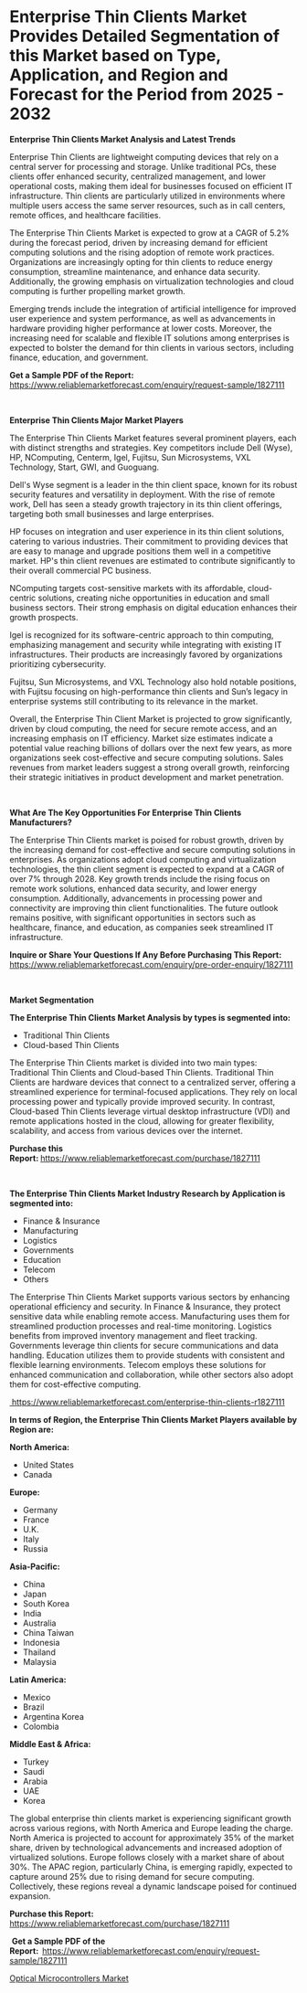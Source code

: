 <p><h1>Enterprise Thin Clients Market Provides Detailed Segmentation of this Market based on Type, Application, and Region and Forecast for the Period from 2025 - 2032</h1></p><p><strong>Enterprise Thin Clients Market Analysis and Latest Trends</strong></p>
<p><p>Enterprise Thin Clients are lightweight computing devices that rely on a central server for processing and storage. Unlike traditional PCs, these clients offer enhanced security, centralized management, and lower operational costs, making them ideal for businesses focused on efficient IT infrastructure. Thin clients are particularly utilized in environments where multiple users access the same server resources, such as in call centers, remote offices, and healthcare facilities.</p><p>The Enterprise Thin Clients Market is expected to grow at a CAGR of 5.2% during the forecast period, driven by increasing demand for efficient computing solutions and the rising adoption of remote work practices. Organizations are increasingly opting for thin clients to reduce energy consumption, streamline maintenance, and enhance data security. Additionally, the growing emphasis on virtualization technologies and cloud computing is further propelling market growth.</p><p>Emerging trends include the integration of artificial intelligence for improved user experience and system performance, as well as advancements in hardware providing higher performance at lower costs. Moreover, the increasing need for scalable and flexible IT solutions among enterprises is expected to bolster the demand for thin clients in various sectors, including finance, education, and government.</p></p>
<p><strong>Get a Sample PDF of the Report:&nbsp;</strong> <a href="https://www.reliablemarketforecast.com/enquiry/request-sample/1827111?utm_campaign=2462&utm_medium=2&utm_source=Github&utm_content=ia&utm_term=13022025&utm_id=enterprise-thin-clients">https://www.reliablemarketforecast.com/enquiry/request-sample/1827111</a></p>
<p>&nbsp;</p>
<p><strong>Enterprise Thin Clients Major Market Players</strong></p>
<p><p>The Enterprise Thin Clients Market features several prominent players, each with distinct strengths and strategies. Key competitors include Dell (Wyse), HP, NComputing, Centerm, Igel, Fujitsu, Sun Microsystems, VXL Technology, Start, GWI, and Guoguang. </p><p>Dell's Wyse segment is a leader in the thin client space, known for its robust security features and versatility in deployment. With the rise of remote work, Dell has seen a steady growth trajectory in its thin client offerings, targeting both small businesses and large enterprises. </p><p>HP focuses on integration and user experience in its thin client solutions, catering to various industries. Their commitment to providing devices that are easy to manage and upgrade positions them well in a competitive market. HP's thin client revenues are estimated to contribute significantly to their overall commercial PC business.</p><p>NComputing targets cost-sensitive markets with its affordable, cloud-centric solutions, creating niche opportunities in education and small business sectors. Their strong emphasis on digital education enhances their growth prospects.</p><p>Igel is recognized for its software-centric approach to thin computing, emphasizing management and security while integrating with existing IT infrastructures. Their products are increasingly favored by organizations prioritizing cybersecurity.</p><p>Fujitsu, Sun Microsystems, and VXL Technology also hold notable positions, with Fujitsu focusing on high-performance thin clients and Sun’s legacy in enterprise systems still contributing to its relevance in the market.</p><p>Overall, the Enterprise Thin Client Market is projected to grow significantly, driven by cloud computing, the need for secure remote access, and an increasing emphasis on IT efficiency. Market size estimates indicate a potential value reaching billions of dollars over the next few years, as more organizations seek cost-effective and secure computing solutions. Sales revenues from market leaders suggest a strong overall growth, reinforcing their strategic initiatives in product development and market penetration.</p></p>
<p>&nbsp;</p>
<p><strong>What Are The Key Opportunities For Enterprise Thin Clients Manufacturers?</strong></p>
<p><p>The Enterprise Thin Clients market is poised for robust growth, driven by the increasing demand for cost-effective and secure computing solutions in enterprises. As organizations adopt cloud computing and virtualization technologies, the thin client segment is expected to expand at a CAGR of over 7% through 2028. Key growth trends include the rising focus on remote work solutions, enhanced data security, and lower energy consumption. Additionally, advancements in processing power and connectivity are improving thin client functionalities. The future outlook remains positive, with significant opportunities in sectors such as healthcare, finance, and education, as companies seek streamlined IT infrastructure.</p></p>
<p><strong>Inquire or Share Your Questions If Any Before Purchasing This Report:</strong> <a href="https://www.reliablemarketforecast.com/enquiry/pre-order-enquiry/1827111?utm_campaign=2462&utm_medium=2&utm_source=Github&utm_content=ia&utm_term=13022025&utm_id=enterprise-thin-clients">https://www.reliablemarketforecast.com/enquiry/pre-order-enquiry/1827111</a></p>
<p>&nbsp;</p>
<p><strong>Market Segmentation</strong></p>
<p><strong>The Enterprise Thin Clients Market Analysis by types is segmented into:</strong></p>
<p><ul><li>Traditional Thin Clients</li><li>Cloud-based Thin Clients</li></ul></p>
<p><p>The Enterprise Thin Clients market is divided into two main types: Traditional Thin Clients and Cloud-based Thin Clients. Traditional Thin Clients are hardware devices that connect to a centralized server, offering a streamlined experience for terminal-focused applications. They rely on local processing power and typically provide improved security. In contrast, Cloud-based Thin Clients leverage virtual desktop infrastructure (VDI) and remote applications hosted in the cloud, allowing for greater flexibility, scalability, and access from various devices over the internet.</p></p>
<p><strong>Purchase this Report:&nbsp;</strong><a href="https://www.reliablemarketforecast.com/purchase/1827111?utm_campaign=2462&utm_medium=2&utm_source=Github&utm_content=ia&utm_term=13022025&utm_id=enterprise-thin-clients">https://www.reliablemarketforecast.com/purchase/1827111</a></p>
<p>&nbsp;</p>
<p><strong>The Enterprise Thin Clients Market Industry Research by Application is segmented into:</strong></p>
<p><ul><li>Finance & Insurance</li><li>Manufacturing</li><li>Logistics</li><li>Governments</li><li>Education</li><li>Telecom</li><li>Others</li></ul></p>
<p><p>The Enterprise Thin Clients Market supports various sectors by enhancing operational efficiency and security. In Finance & Insurance, they protect sensitive data while enabling remote access. Manufacturing uses them for streamlined production processes and real-time monitoring. Logistics benefits from improved inventory management and fleet tracking. Governments leverage thin clients for secure communications and data handling. Education utilizes them to provide students with consistent and flexible learning environments. Telecom employs these solutions for enhanced communication and collaboration, while other sectors also adopt them for cost-effective computing.</p></p>
<p><a href="https://www.reliablemarketforecast.com/enterprise-thin-clients-r1827111?utm_campaign=2462&utm_medium=2&utm_source=Github&utm_content=ia&utm_term=13022025&utm_id=enterprise-thin-clients">&nbsp;https://www.reliablemarketforecast.com/enterprise-thin-clients-r1827111</a></p>
<p><strong>In terms of Region, the Enterprise Thin Clients Market Players available by Region are:</strong></p>
<p>
    <p> <strong> North America: </strong>
        <ul>
            <li>United States</li>
            <li>Canada</li>
        </ul>
        </p> 
    <p> <strong> Europe: </strong>
        <ul>
            <li>Germany</li>
            <li>France</li>
            <li>U.K.</li>
            <li>Italy</li>
            <li>Russia</li>
        </ul>
        </p> 
    <p> <strong> Asia-Pacific: </strong>
        <ul>
            <li>China</li>
            <li>Japan</li>
            <li>South Korea</li>
            <li>India</li>
            <li>Australia</li>
            <li>China Taiwan</li>
            <li>Indonesia</li>
            <li>Thailand</li>
            <li>Malaysia</li>
        </ul>
        </p> 
    <p> <strong> Latin America: </strong>
        <ul>
            <li>Mexico</li>
            <li>Brazil</li>
            <li>Argentina Korea</li>
            <li>Colombia</li>
        </ul>
        </p> 
    <p> <strong> Middle East & Africa: </strong>
        <ul>
            <li>Turkey</li>
            <li>Saudi</li>
            <li>Arabia</li>
            <li>UAE</li>
            <li>Korea</li>
        </ul>
    </p>
    </p>
<p><p>The global enterprise thin clients market is experiencing significant growth across various regions, with North America and Europe leading the charge. North America is projected to account for approximately 35% of the market share, driven by technological advancements and increased adoption of virtualized solutions. Europe follows closely with a market share of about 30%. The APAC region, particularly China, is emerging rapidly, expected to capture around 25% due to rising demand for secure computing. Collectively, these regions reveal a dynamic landscape poised for continued expansion.</p></p>
<p><strong>Purchase this Report: </strong><a href="https://www.reliablemarketforecast.com/purchase/1827111?utm_campaign=2462&utm_medium=2&utm_source=Github&utm_content=ia&utm_term=13022025&utm_id=enterprise-thin-clients">https://www.reliablemarketforecast.com/purchase/1827111</a></p>
<p>&nbsp;<strong>Get a Sample PDF of the Report:&nbsp;&nbsp;</strong><a href="https://www.reliablemarketforecast.com/enquiry/request-sample/1827111?utm_campaign=2462&utm_medium=2&utm_source=Github&utm_content=ia&utm_term=13022025&utm_id=enterprise-thin-clients">https://www.reliablemarketforecast.com/enquiry/request-sample/1827111</a></p>
<p><strong></strong></p>
<p><p><a href="https://github.com/mathastilley812967/Market-Research-Report-List-1/blob/main/optical-microcontrollers-market.md?utm_campaign=2462&utm_medium=2&utm_source=Github&utm_content=ia&utm_term=13022025&utm_id=enterprise-thin-clients">Optical Microcontrollers Market</a></p></p>